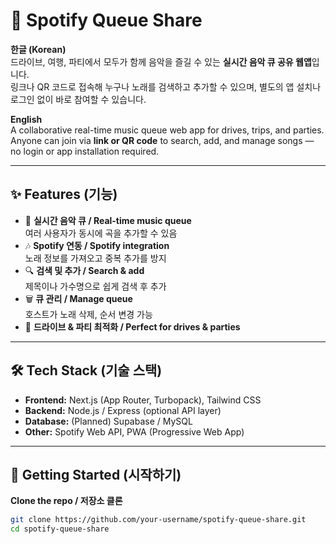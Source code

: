# 🎵 Spotify Queue Share

**한글 (Korean)**  
드라이브, 여행, 파티에서 모두가 함께 음악을 즐길 수 있는 **실시간 음악 큐 공유 웹앱**입니다.  
링크나 QR 코드로 접속해 누구나 노래를 검색하고 추가할 수 있으며, 별도의 앱 설치나 로그인 없이 바로 참여할 수 있습니다.  

**English**  
A collaborative real-time music queue web app for drives, trips, and parties.  
Anyone can join via **link or QR code** to search, add, and manage songs — no login or app installation required.  

---

## ✨ Features (기능)
- 📱 **실시간 음악 큐 / Real-time music queue**  
  여러 사용자가 동시에 곡을 추가할 수 있음
- 🎶 **Spotify 연동 / Spotify integration**  
  노래 정보를 가져오고 중복 추가를 방지
- 🔍 **검색 및 추가 / Search & add**  
  제목이나 가수명으로 쉽게 검색 후 추가
- 🗑 **큐 관리 / Manage queue**  
  호스트가 노래 삭제, 순서 변경 가능
- 🚗 **드라이브 & 파티 최적화 / Perfect for drives & parties**  

---

## 🛠 Tech Stack (기술 스택)
- **Frontend:** Next.js (App Router, Turbopack), Tailwind CSS  
- **Backend:** Node.js / Express (optional API layer)  
- **Database:** (Planned) Supabase / MySQL  
- **Other:** Spotify Web API, PWA (Progressive Web App)  

---

## 🚀 Getting Started (시작하기)

**Clone the repo / 저장소 클론**
```bash
git clone https://github.com/your-username/spotify-queue-share.git
cd spotify-queue-share
